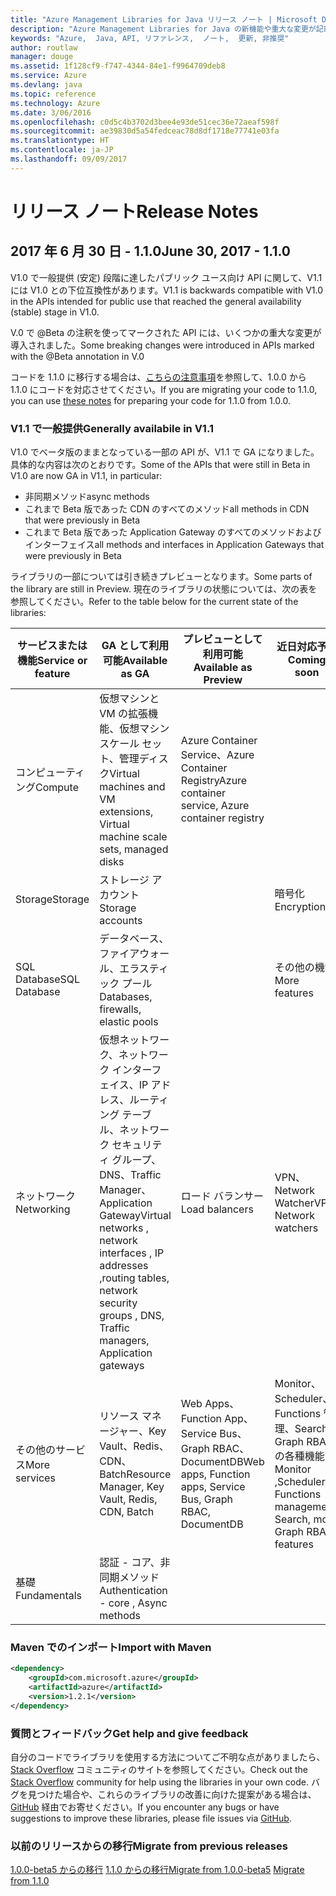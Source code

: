 ```yaml
---
title: "Azure Management Libraries for Java リリース ノート | Microsoft Docs"
description: "Azure Management Libraries for Java の新機能や重大な変更が記載されています。"
keywords: "Azure,  Java, API, リファレンス,  ノート,  更新, 非推奨"
author: routlaw
manager: douge
ms.assetid: 1f128cf9-f747-4344-84e1-f9964709deb8
ms.service: Azure
ms.devlang: java
ms.topic: reference
ms.technology: Azure
ms.date: 3/06/2016
ms.openlocfilehash: c0d5c4b3702d3bee4e93de51cec36e72aeaf598f
ms.sourcegitcommit: ae39830d5a54fedceac78d8df1718e77741e03fa
ms.translationtype: HT
ms.contentlocale: ja-JP
ms.lasthandoff: 09/09/2017
---
```

# <a name="release-notes"></a><span data-ttu-id="84a24-104">リリース ノート</span><span class="sxs-lookup"><span data-stu-id="84a24-104">Release Notes</span></span> 

## <a name="june-30-2017---110"></a><span data-ttu-id="84a24-105">2017 年 6 月 30 日 - 1.1.0</span><span class="sxs-lookup"><span data-stu-id="84a24-105">June 30, 2017 - 1.1.0</span></span> 

<span data-ttu-id="84a24-106">V1.0 で一般提供 (安定) 段階に達したパブリック ユース向け API に関して、V1.1 には V1.0 との下位互換性があります。</span><span class="sxs-lookup"><span data-stu-id="84a24-106">V1.1 is backwards compatible with V1.0 in the APIs intended for public use that reached the general availability (stable) stage in V1.0.</span></span>

<span data-ttu-id="84a24-107">V.0 で @Beta の注釈を使ってマークされた API には、いくつかの重大な変更が導入されました。</span><span class="sxs-lookup"><span data-stu-id="84a24-107">Some breaking changes were introduced in APIs marked with the @Beta annotation in V.0</span></span>

<span data-ttu-id="84a24-108">コードを 1.1.0 に移行する場合は、[こちらの注意事項](https://github.com/Azure/azure-sdk-for-java/blob/master/notes/prepare-for-1.1.0.md)を参照して、1.0.0 から 1.1.0 にコードを対応させてください。</span><span class="sxs-lookup"><span data-stu-id="84a24-108">If you are migrating your code to 1.1.0, you can use [these notes](https://github.com/Azure/azure-sdk-for-java/blob/master/notes/prepare-for-1.1.0.md) for preparing your code for 1.1.0 from 1.0.0.</span></span>

### <a name="generally-availabile-in-v11"></a><span data-ttu-id="84a24-109">V1.1 で一般提供</span><span class="sxs-lookup"><span data-stu-id="84a24-109">Generally availabile in V1.1</span></span>

<span data-ttu-id="84a24-110">V1.0 でベータ版のままとなっている一部の API が、V1.1 で GA になりました。具体的な内容は次のとおりです。</span><span class="sxs-lookup"><span data-stu-id="84a24-110">Some of the APIs that were still in Beta in V1.0 are now GA in V1.1, in particular:</span></span>

- <span data-ttu-id="84a24-111">非同期メソッド</span><span class="sxs-lookup"><span data-stu-id="84a24-111">async methods</span></span>
- <span data-ttu-id="84a24-112">これまで Beta 版であった CDN のすべてのメソッド</span><span class="sxs-lookup"><span data-stu-id="84a24-112">all methods in CDN that were previously in Beta</span></span>
- <span data-ttu-id="84a24-113">これまで Beta 版であった Application Gateway のすべてのメソッドおよびインターフェイス</span><span class="sxs-lookup"><span data-stu-id="84a24-113">all methods and interfaces in Application Gateways that were previously in Beta</span></span>

 <span data-ttu-id="84a24-114">ライブラリの一部については引き続きプレビューとなります。</span><span class="sxs-lookup"><span data-stu-id="84a24-114">Some parts of the library are still in Preview.</span></span> <span data-ttu-id="84a24-115">現在のライブラリの状態については、次の表を参照してください。</span><span class="sxs-lookup"><span data-stu-id="84a24-115">Refer to the table below for the current state of the libraries:</span></span>

<span data-ttu-id="84a24-116">サービスまたは機能</span><span class="sxs-lookup"><span data-stu-id="84a24-116">Service or feature</span></span> | <span data-ttu-id="84a24-117">GA として利用可能</span><span class="sxs-lookup"><span data-stu-id="84a24-117">Available as GA</span></span> | <span data-ttu-id="84a24-118">プレビューとして利用可能</span><span class="sxs-lookup"><span data-stu-id="84a24-118">Available as Preview</span></span>  | <span data-ttu-id="84a24-119">近日対応予定</span><span class="sxs-lookup"><span data-stu-id="84a24-119">Coming soon</span></span> |
---------|---------|---------|---------|
<span data-ttu-id="84a24-120">コンピューティング</span><span class="sxs-lookup"><span data-stu-id="84a24-120">Compute</span></span>  | <span data-ttu-id="84a24-121">仮想マシンと VM の拡張機能、仮想マシン スケール セット、管理ディスク</span><span class="sxs-lookup"><span data-stu-id="84a24-121">Virtual machines and VM extensions, Virtual machine scale sets, managed disks</span></span>   | <span data-ttu-id="84a24-122">Azure Container Service、Azure Container Registry</span><span class="sxs-lookup"><span data-stu-id="84a24-122">Azure container service, Azure container registry</span></span> |    |
<span data-ttu-id="84a24-123">Storage</span><span class="sxs-lookup"><span data-stu-id="84a24-123">Storage</span></span>   |  <span data-ttu-id="84a24-124">ストレージ アカウント</span><span class="sxs-lookup"><span data-stu-id="84a24-124">Storage accounts</span></span>       |         |   <span data-ttu-id="84a24-125">暗号化</span><span class="sxs-lookup"><span data-stu-id="84a24-125">Encryption</span></span>      |
<span data-ttu-id="84a24-126">SQL Database</span><span class="sxs-lookup"><span data-stu-id="84a24-126">SQL Database</span></span>  | <span data-ttu-id="84a24-127">データベース、ファイアウォール、エラスティック プール</span><span class="sxs-lookup"><span data-stu-id="84a24-127">Databases, firewalls, elastic pools</span></span>        |         |   <span data-ttu-id="84a24-128">その他の機能</span><span class="sxs-lookup"><span data-stu-id="84a24-128">More features</span></span>      |
<span data-ttu-id="84a24-129">ネットワーク</span><span class="sxs-lookup"><span data-stu-id="84a24-129">Networking</span></span>    |  <span data-ttu-id="84a24-130">仮想ネットワーク、ネットワーク インターフェイス、IP アドレス、ルーティング テーブル、ネットワーク セキュリティ グループ、DNS、Traffic Manager、Application Gateway</span><span class="sxs-lookup"><span data-stu-id="84a24-130">Virtual networks , network interfaces , IP addresses ,routing tables, network security groups , DNS, Traffic managers, Application gateways</span></span>  |    <span data-ttu-id="84a24-131">ロード バランサー</span><span class="sxs-lookup"><span data-stu-id="84a24-131">Load balancers</span></span>     |   <span data-ttu-id="84a24-132">VPN、Network Watcher</span><span class="sxs-lookup"><span data-stu-id="84a24-132">VPN, Network watchers</span></span>   |
<span data-ttu-id="84a24-133">その他のサービス</span><span class="sxs-lookup"><span data-stu-id="84a24-133">More services</span></span>    |  <span data-ttu-id="84a24-134">リソース マネージャー、Key Vault、Redis、CDN、Batch</span><span class="sxs-lookup"><span data-stu-id="84a24-134">Resource Manager, Key Vault, Redis,  CDN, Batch</span></span>       |  <span data-ttu-id="84a24-135">Web Apps、Function App、Service Bus、Graph RBAC、DocumentDB</span><span class="sxs-lookup"><span data-stu-id="84a24-135">Web apps, Function apps, Service Bus, Graph RBAC, DocumentDB</span></span>   | <span data-ttu-id="84a24-136">Monitor、Scheduler、Functions 管理、Search、Graph RBAC の各種機能</span><span class="sxs-lookup"><span data-stu-id="84a24-136">Monitor ,Scheduler, Functions management, Search, more Graph RBAC features</span></span>        |
<span data-ttu-id="84a24-137">基礎</span><span class="sxs-lookup"><span data-stu-id="84a24-137">Fundamentals</span></span>     |   <span data-ttu-id="84a24-138">認証 - コア、非同期メソッド</span><span class="sxs-lookup"><span data-stu-id="84a24-138">Authentication - core , Async methods</span></span>       |      |         |

### <a name="import-with-maven"></a><span data-ttu-id="84a24-139">Maven でのインポート</span><span class="sxs-lookup"><span data-stu-id="84a24-139">Import with Maven</span></span>

```XML
<dependency>
    <groupId>com.microsoft.azure</groupId>
    <artifactId>azure</artifactId>
    <version>1.2.1</version>
</dependency>
```

### <a name="get-help-and-give-feedback"></a><span data-ttu-id="84a24-140">質問とフィードバック</span><span class="sxs-lookup"><span data-stu-id="84a24-140">Get help and give feedback</span></span>

<span data-ttu-id="84a24-141">自分のコードでライブラリを使用する方法についてご不明な点がありましたら、[Stack Overflow](http://stackoverflow.com/questions/tagged/azure-java-sdk) コミュニティのサイトを参照してください。</span><span class="sxs-lookup"><span data-stu-id="84a24-141">Check out the [Stack Overflow](http://stackoverflow.com/questions/tagged/azure-java-sdk) community for help using the libraries in your own code.</span></span> <span data-ttu-id="84a24-142">バグを見つけた場合や、これらのライブラリの改善に向けた提案がある場合は、[GitHub](https://github.com/Azure/azure-sdk-for-java/issues) 経由でお寄せください。</span><span class="sxs-lookup"><span data-stu-id="84a24-142">If you encounter any bugs or have suggestions to improve these libraries, please file issues via [GitHub](https://github.com/Azure/azure-sdk-for-java/issues).</span></span>

### <a name="migrate-from-previous-releases"></a><span data-ttu-id="84a24-143">以前のリリースからの移行</span><span class="sxs-lookup"><span data-stu-id="84a24-143">Migrate from previous releases</span></span>

<span data-ttu-id="84a24-144">[1.0.0-beta5 からの移行](https://github.com/Azure/azure-sdk-for-java/blob/master/notes/prepare-for-1.0.0.md)  [1.1.0 からの移行](https://github.com/Azure/azure-sdk-for-java/blob/master/notes/prepare-for-1.1.0.md)</span><span class="sxs-lookup"><span data-stu-id="84a24-144">[Migrate from 1.0.0-beta5](https://github.com/Azure/azure-sdk-for-java/blob/master/notes/prepare-for-1.0.0.md)  [Migrate from 1.1.0](https://github.com/Azure/azure-sdk-for-java/blob/master/notes/prepare-for-1.1.0.md)</span></span>



